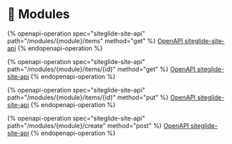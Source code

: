 # 🔗 Modules

{% openapi-operation spec="siteglide-site-api" path="/modules/{module}/items" method="get" %}
[OpenAPI siteglide-site-api](https://api.siteglide.co.uk/docs-spec.json)
{% endopenapi-operation %}

{% openapi-operation spec="siteglide-site-api" path="/modules/{module}/items/{id}" method="get" %}
[OpenAPI siteglide-site-api](https://api.siteglide.co.uk/docs-spec.json)
{% endopenapi-operation %}

{% openapi-operation spec="siteglide-site-api" path="/modules/{module}/items/{id}" method="put" %}
[OpenAPI siteglide-site-api](https://api.siteglide.co.uk/docs-spec.json)
{% endopenapi-operation %}

{% openapi-operation spec="siteglide-site-api" path="/modules/{module}/create" method="post" %}
[OpenAPI siteglide-site-api](https://api.siteglide.co.uk/docs-spec.json)
{% endopenapi-operation %}
